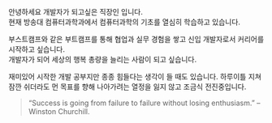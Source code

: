 안녕하세요 개발자가 되고싶은 직장인 입니다.  
현재 방송대 컴퓨터과학과에서 컴퓨터과학의 기초를 열심히 학습하고 있습니다.  

부스트캠프와 같은 부트캠프를 통해 협업과 실무 경험을 쌓고 신입 개발자로서 커리어를 시작하고 싶습니다.  
개발자가 되어 세상의 행복 총량을 늘리는 사람이 되고 싶습니다.  

재미있어 시작한 개발 공부지만 종종 힘들다는 생각이 들 때도 있습니다.
하루이틀 지쳐 잠깐 쉬더라도 먼 목표를 향해 나아가려는 열정을 잃지 않고 조금식 전진중입니다.

>“Success is going from failure to failure without losing enthusiasm.” – Winston Churchill.

<!---
atoye1/atoye1 is a ✨ special ✨ repository because its `README.md` (this file) appears on your GitHub profile.
You can click the Preview link to take a look at your changes.
--->
